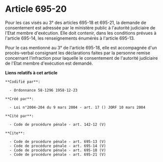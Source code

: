 # Article 695-20

Pour les cas visés au 3° des articles 695-18 et 695-21, la demande de consentement est adressée par le ministère public à
l'autorité judiciaire de l'Etat membre d'exécution. Elle doit contenir, dans les conditions prévues à l'article 695-14, les
renseignements énumérés à l'article 695-13. 

Pour le cas mentionné au 3° de l'article 695-18, elle est accompagnée d'un procès-verbal consignant les déclarations faites
par la personne remise concernant l'infraction pour laquelle le consentement de l'autorité judiciaire de l'Etat membre
d'exécution est demandé.

**Liens relatifs à cet article**

	**Codifié par**:

	  - Ordonnance 58-1296 1958-12-23

	**Créé par**:

	  - Loi n°2004-204 du 9 mars 2004 - art. 17 () JORF 10 mars 2004

	**Cité par**:

	  - Code de procédure pénale - art. 142-12 (V)

	**Cite**:

	  - Code de procédure pénale - art. 695-13 (V)
	  - Code de procédure pénale - art. 695-14 (V)
	  - Code de procédure pénale - art. 695-18 (V)
	  - Code de procédure pénale - art. 695-21 (V)
